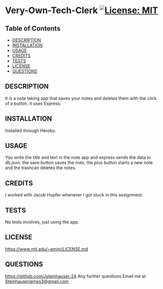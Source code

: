 # Very-Own-Tech-Clerk [![License: MIT](https://img.shields.io/badge/License-MIT-yellow.svg)](https://opensource.org/licenses/MIT)
  ## Table of Contents
  - [DESCRIPTION](#description)
  - [INSTALLATION](#installation)
  - [USAGE](#usage)
  - [CREDITS](#credits)
  - [TESTS](#tests)
  - [LICENSE](#license)
  - [QUESTIONS](#questions) 

## DESCRIPTION
It is a note taking app that saves your notes and deletes them with the click of a button. it uses Express.
## INSTALLATION
Installed through Heroku.
## USAGE
You write the title and text in the note app and express sends the data to db.json. the save button saves the note, the plus  button starts a new note and the trashcan deletes the notes.
## CREDITS
I worked with Jacob Hupfer whenever I got stuck in this assignment.
## TESTS
No tests involves, just using the app.
## LICENSE
https://www.mit.edu/~amini/LICENSE.md
## QUESTIONS
https://github.com/Jsteinhauser-24
Any further questions Email me at Steinhauserjames3@gmail.com
